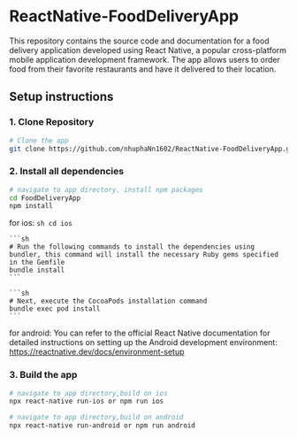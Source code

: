 # ReactNative-FoodDeliveryApp
This repository contains the source code and documentation for a food delivery application developed using React Native, a popular cross-platform mobile application development framework. The app allows users to order food from their favorite restaurants and have it delivered to their location.

## Setup instructions

### 1. Clone Repository

```sh
# Clone the app
git clone https://github.com/nhuphaNn1602/ReactNative-FoodDeliveryApp.git
```

### 2. Install all dependencies

```sh
# navigate to app directory, install npm packages
cd FoodDeliveryApp
npm install
```

for ios:
    ```sh
    cd ios
    ```
    
    ```sh
    # Run the following commands to install the dependencies using bundler, this command will install the necessary Ruby gems specified in the Gemfile
    bundle install
    ```
    
    ```sh
    # Next, execute the CocoaPods installation command
    bundle exec pod install
    ```

for android:
    You can refer to the official React Native documentation for detailed instructions on setting up the Android development environment: https://reactnative.dev/docs/environment-setup

### 3. Build the app

```sh
# navigate to app directory,build on ios
npx react-native run-ios or npm run ios
```

```sh
# navigate to app directory,build on android
npx react-native run-android or npm run android
```
